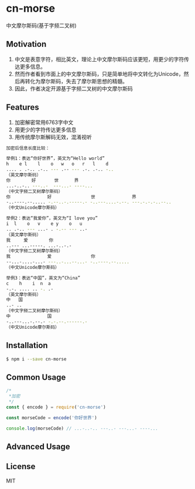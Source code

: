 # cn-morse
中文摩尔斯码(基于字频二叉树)

## Motivation
1. 中文是表意字符，相比英文，理论上中文摩尔斯码应该更短，用更少的字符传达更多信息。
2. 然而作者看到市面上的中文摩尔斯码，只是简单地将中文转化为Unicode，然后再转化为摩尔斯码，失去了摩尔斯思想的精髓。
3. 因此，作者决定开源基于字频二叉树的中文摩尔斯码

## Features

1. 加密解密常用6763字中文
2. 用更少的字符传达更多信息
3. 用传统摩尔斯解码无效，混淆视听

```sh
加密后信息长度比较：

举例1：表达“你好世界”，英文为“Hello world”
h    e l    l    o   w   o   r   l    d
.... . .-.. .-.. --- .-- --- .-. .-.. -.. 
（英文摩尔斯码）
你        好       世      界
...-..-.. ---..-  ---...- ----...
（中文字频二叉树摩尔斯码）
你              好               世              界
-..----.--..... -.--..-.-----.- -..---....-.--. ---.-.-.-..--..
（中文Unicode摩尔斯码）

举例2：表达“我爱你”，英文为“I love you”
i  l    o   v    e y    o   u
.. .-.. --- ...- . -.-- --- ..- 
（英文摩尔斯码）
我     爱        你
..--- ...-----. ...-..-.-
（中文字频二叉树摩尔斯码）
我              爱               你
--...-....-...- ---..-...--...- -..----.--.....
（中文Unicode摩尔斯码）

举例3：表达“中国”，英文为“China”
c    h    i  n  a
-.-. .... .. -. .- 
（英文摩尔斯码）
中   国
..- ..
（中文字频二叉树摩尔斯码）
中              国
-..---...-.--.- -.-.--.------.-
（中文Unicode摩尔斯码）

```
## Installation
```sh
$ npm i --save cn-morse
```

## Common Usage
```js
/*
 *加密
 */
const { encode } = require('cn-morse')

const morseCode = encode('你好世界')

console.log(morseCode) // ...-..-.. ---..- ---...- ----...
```


## Advanced Usage

## License
MIT
